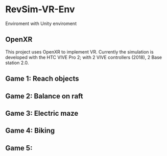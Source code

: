 # RevSim-VR-Env
 Enviroment with Unity enviroment



## OpenXR
This project uses OpenXR to implement VR.
Currently the simulation is developed with the HTC VIVE Pro 2; with 2 VIVE controllers (2018), 2 Base station 2.0.


## Game 1: Reach objects

## Game 2: Balance on raft

## Game 3: Electric maze

## Game 4: Biking

## Game 5: 
